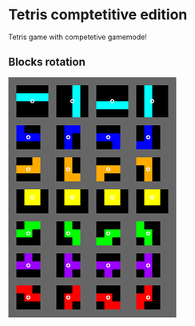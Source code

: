 # Tetris comptetitive edition
Tetris game with competetive gamemode!

## Blocks rotation
![image](README_files/rotation_origin.png)